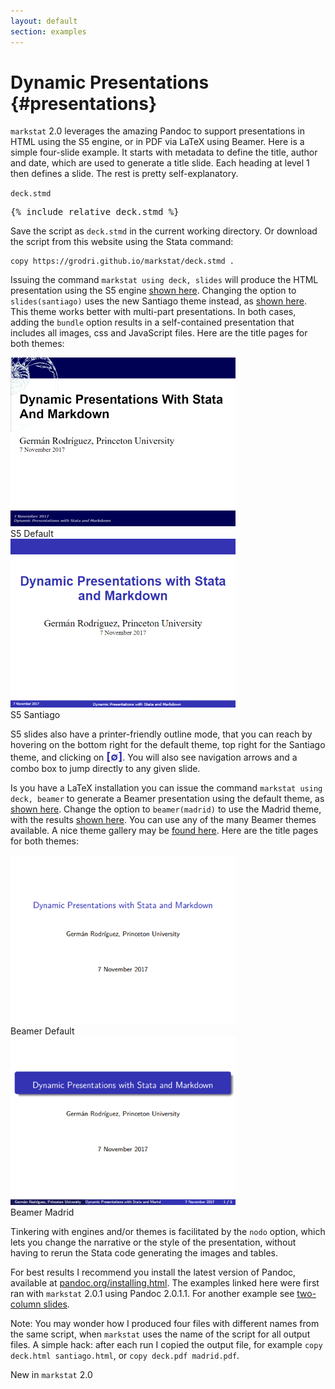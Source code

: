 ```yaml
---
layout: default
section: examples
---
```


Dynamic Presentations {#presentations}
=====================

`markstat` 2.0 leverages the amazing Pandoc to support presentations in
HTML using the S5 engine, or in PDF via LaTeX using Beamer. Here is a
simple four-slide example. It starts with metadata to define the title,
author and date, which are used to generate a title slide. Each heading
at level 1 then defines a slide. The rest is pretty self-explanatory.


<div class="text-end"><code>deck.stmd</code></div>
<pre>
{% include_relative deck.stmd %}
</pre>

Save the script as `deck.stmd` in the current working directory. Or
download the script from this website using the Stata command:

    copy https://grodri.github.io/markstat/deck.stmd .

Issuing the command `markstat using deck, slides` will produce the HTML
presentation using the S5 engine [shown here](s5.html).
Changing the option to `slides(santiago)` uses the new Santiago theme
instead, as [shown here](santiago.html). This theme works
better with multi-part presentations. In both cases, adding the `bundle`
option results in a self-contained presentation that includes all
images, css and JavaScript files. Here are the title pages for both
themes:

<div class="container mb-3">
  <div class="row justify-content-start">
    <div class="col-6">
      <img src="s5-snip.png"><br/>S5 Default
    </div>
    <div class="col-6">
      <img src="santiago-snip.png"><br/>S5 Santiago
    </div>
  </div>
</div>

S5 slides also have a printer-friendly outline mode, that you can reach
by hovering on the bottom right for the default theme, top right for the
Santiago theme, and clicking on
<span style="color:#3333B3; font-size:18px; font-weight:bold">[∅]</span>. 
You will also see navigation arrows and a combo box to jump directly to 
any given slide.

Is you have a LaTeX installation you can issue the command
`markstat using deck, beamer` to generate a Beamer presentation using
the default theme, as [shown here](beamer.pdf). 
Change the option to `beamer(madrid)` to use the Madrid theme, with 
the results [shown here](madrid.pdf). You can use any of the many
Beamer themes available. A nice theme gallery may be [found
here](https://deic.uab.es/~iblanes/beamer_gallery/). Here are the title
pages for both themes:

<div class="container mb-3">
  <div class="row justify-content-start">
    <div class="col-6">
      <img src="beamer-snip.png"><br/>Beamer Default
    </div>
    <div class="col-6">
      <img src="madrid-snip.png"><br/>Beamer Madrid
    </div>
  </div>
</div>

Tinkering with engines and/or themes is facilitated by the `nodo`
option, which lets you change the narrative or the style of the
presentation, without having to rerun the Stata code generating the
images and tables.

For best results I recommend you install the latest version of Pandoc,
available at
[pandoc.org/installing.html](https://pandoc.org/installing.html). The
examples linked here were first ran with `markstat` 2.0.1 using Pandoc
2.0.1.1. 
For another example see [two-column slides](twoColumnSlides).

Note: You may wonder how I produced four files with different names
from the same script, when `markstat` uses the name of the script for
all output files. 
A simple hack: after each run I copied the output file, for example 
`copy deck.html santiago.html`, or `copy deck.pdf madrid.pdf`.

New in `markstat` 2.0
